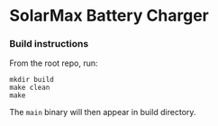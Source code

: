 # SolarMax Battery Charger


### Build instructions
From the root repo, run: 
```
mkdir build
make clean
make
```
The `main` binary will then appear in build directory.